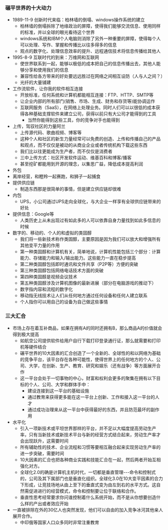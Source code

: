 ### 碾平世界的十大动力
- 1989-11-9 创新时代来临：柏林墙的倒塌、windows操作系统的建立
    - 柏林墙的倒塌拆除了地缘政治的屏障，使得我们能够交流信息、使用同样的标准，并以全球的眼光看待这个世界
    - windows系统和IBM个人电脑则消除了另外一种重要的屏障，使得每个人可以处理、写作、掌握和传播比以往多得多的信息
    - 观点的数字化、处理信息效率的提升、远程通信技术将信息传播给其他人
- 1995-8-9 互联时代的到来：万维网和互联网
    - 使世界联系到一起，能够以极低的成本把自己的信息传播出去，其他人能够分享和使用我们的信息
    - 兼容性给各方带来的好处要远远胜过在网络之间相互设防（人与人之间？）
    - 光纤的大量铺建
- 工作流软件，让你我的软件相互连接
    - 开放标准，任何系统和计算机都能相互连接：FTP、HTTP、SMTP等
    - 让企业内部的所有部门(销售、市场、生成、财务和存货等)能协调运作
    - 互联网服务（SaaS），在网络上处理业务。同时人们可以以很低的成本获得各种基础支撑软件来建立公司，获得以前只有大公司才能得到的工具
        - 当然你能得到这些工具，你的竞争对手也能得到
- 上传，驾驭社区的力量阿兰
    - 上传源代码、歌曲视频、博客等
    - 这种个人和社区的新生力量经常可以免费的创造、上传和传播自己的产品和观点，而不仅仅是被动的从商业企业或者传统机构下载这些东西
    - 我们比以往更能成为生产者，而不仅仅是消费者
    - 三中上传方式：社区开发软件运动、维基百科和博客/播客
    - 甚至挖矿都能用到开源的理念，以集思广益，降低成本提高利润
- 外包
- 离岸经营，和瞪羚一起赛跑，和狮子一起捕食
- 提供供应链
    - 制造东西那是很简单的事情，但是建立供应链却很难
- 内包
    - UPS，小公司通过UPS走向全球化，与大企业一样享有全球供应链带来的好处
- 提供信息：Google等
    - 人类历史上从未出现过有如此多的人可以依靠自身力量找到如此多信息的时候
- 数字的、移动的、个人的和虚拟的类固醇
    - 我们将一些新技术称作类固醇，主要原因是因为我们可以放大和增强所有其他变平力量的作用
    - 第一种类固醇和计算机有关，简单地说，计算机性能包括三个部分：计算能力、存储能力和输入/输出能力。这些能力一直在稳步提高
    - 第二种类固醇包括即时通讯和文件共享（P2P等）方便的突破
    - 第三种类固醇包括网络电话技术方面的突破
    - 第四种类固醇是视频会议技术
    - 第五种类固醇涉及计算机图像的最新进展（部分在电脑游戏的推动下）
    - 数字指内容和流程的数字化
    - 移动指无线技术让人们从任何地方通过任何设备和任何人建立联系
    - 个人指你可以用自己的设备为自己做这些事情

### 三大汇合
- 市场上存在着互补商品，如果在拥有A的同时还拥有B，那么商品A的价值就会得到极大提高
    - 如航空公司提供软件给用户自行下载打印登录通行证，那么就需要和打印机等硬件结合
    - 碾平世界的10大因素的汇合创造了一个全新的、全球性的和以网络为基础的竞争平台，该平台存在各种可能性，使得世界上的任何地方的个人、公司、大学，在创新、生产、教育、研究和娱乐（还有战争）等方面展开合作
    - 这一平台会处于一切事物的中心，财富和权利会更多的聚集在拥有以下目标的个人、公司、大学和群体手中：
        - 建设连接到这一平台的基础设施
        - 通过教育来获得更多能在这一平台上创新、工作和接入这一平台的人才
        - 通过成功治理来从这一平台中获得最好的东西，并且防范最坏的副作用
- 水平化
    - 引入一项新技术或平坦世界那样的平台，并不足以大幅度提高劳动生产率，只有当新技术或新技术平台与新的经营方式结合起来，劳动生产率才会出现跃升，这需要时间
    - 所有辅助性的技术、企业流程和习惯等要相互融合起来实现劳动生产率的进一步突破，需要时间
    - 10大因素的汇合也把各种商业实践和技能汇合在一起，然后两者开始互相强化对方。
    - 全球化2.0的确是计算机主机时代，一切都是垂直管理---命令和控制式的，公司及其下属部门也是垂直化组织。全球化3.0在10大变平因素的合力下形成，让竞技场地从由上至下的垂直式变为由左到右的水平方式。这自然需促进进行的经营模式，命令和控制要让位于联络和合作。
    - 垂直性思考经常要求你问谁控制着什么系统开始，而不是从你想要创造什么样的产出或者效应开始
- 一直被排除在外的30亿人也突然发现，他们可以自由的加入竞争冰河其他亲人展开合作。
    - 中印俄等国家人口众多同时非常注重教育
